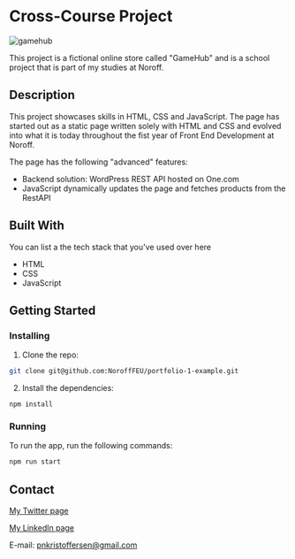 # Cross-Course Project

![gamehub](https://github.com/petternikolai/ca-html-css/assets/116467779/4194a097-3791-426a-a7ed-078060ffb5f5)

This project is a fictional online store called "GameHub" and is a school project that is part of my studies at Noroff. 

## Description

This project showcases skills in HTML, CSS and JavaScript. The page has started out as a static page written solely with HTML and CSS and evolved into what it is today throughout the fist year of Front End Development at Noroff. 

The page has the following "advanced" features:

- Backend solution: WordPress REST API hosted on One.com 
- JavaScript dynamically updates the page and fetches products from the RestAPI

## Built With

You can list a the tech stack that you've used over here

- HTML
- CSS
- JavaScript

## Getting Started

### Installing

1. Clone the repo:

```bash
git clone git@github.com:NoroffFEU/portfolio-1-example.git
```

2. Install the dependencies:

```
npm install
```

### Running

To run the app, run the following commands:

```bash
npm run start
```

## Contact

[My Twitter page](www.twitter.com)

[My LinkedIn page](www.linkedin.com)

E-mail: pnkristoffersen@gmail.com
